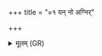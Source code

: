 +++
title = "०१ यन् नो अग्निर्"

+++
<details><summary>मूलम् (GR)</summary>

+++(PSK 20.6.1)+++यन् नो अग्निर् असनद् यन् न इन्द्रो  
विश्वे यद् देवा मरुतः स्वर्काः ।  
तद् अस्मभ्यं सविता सत्यधर्मा  
सरस्वत्य् अनुमतिर् नि यच्छात् ॥
</details>